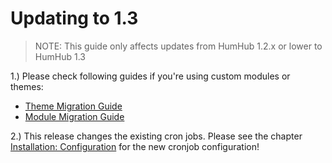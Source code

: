 Updating to 1.3
===============

> NOTE: This guide only affects updates from HumHub 1.2.x or lower to HumHub 1.3


1.) Please check following guides if you're using custom modules or themes:
- [Theme Migration Guide](../theme/migrate.md)
- [Module Migration Guide](../developer/migration-guide.md)


2.) This release changes the existing cron jobs. 
Please see the chapter [Installation: Configuration](installation-configuration.md) for the new cronjob configuration!

